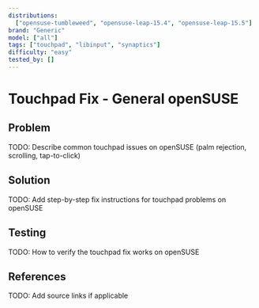 ```yaml
---
distributions:
  ["opensuse-tumbleweed", "opensuse-leap-15.4", "opensuse-leap-15.5"]
brand: "Generic"
model: ["all"]
tags: ["touchpad", "libinput", "synaptics"]
difficulty: "easy"
tested_by: []
---
```


# Touchpad Fix - General openSUSE

## Problem

TODO: Describe common touchpad issues on openSUSE (palm rejection, scrolling, tap-to-click)

## Solution

TODO: Add step-by-step fix instructions for touchpad problems on openSUSE

## Testing

TODO: How to verify the touchpad fix works on openSUSE

## References

TODO: Add source links if applicable
